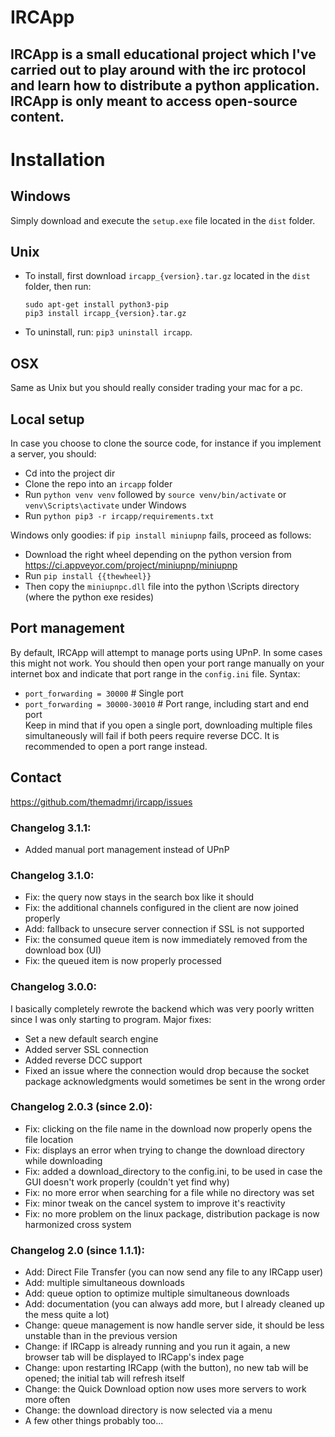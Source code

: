 # IRCApp

## IRCApp is a small educational project which I've carried out to play around with the irc protocol and learn how to distribute a python application. IRCApp is only meant to access open-source content.

# Installation

## Windows

Simply download and execute the `setup.exe` file located in the `dist` folder.

## Unix

* To install, first download `ircapp_{version}.tar.gz` located in the `dist` folder, then run:

      sudo apt-get install python3-pip
      pip3 install ircapp_{version}.tar.gz
* To uninstall, run: `pip3 uninstall ircapp`.

## OSX

Same as Unix but you should really consider trading your mac for a pc.

## Local setup
In case you choose to clone the source code, for instance if you implement a server, you should:
* Cd into the project dir
* Clone the repo into an `ircapp` folder
* Run `python venv venv` followed by `source venv/bin/activate` or `venv\Scripts\activate` under Windows
* Run `python pip3 -r ircapp/requirements.txt`

Windows only goodies: if `pip install miniupnp` fails, proceed as follows:
* Download the right wheel depending on the python version from https://ci.appveyor.com/project/miniupnp/miniupnp
* Run `pip install {{thewheel}}`
* Then copy the `miniupnpc.dll` file into the python \Scripts directory (where the python exe resides)

## Port management

By default, IRCApp will attempt to manage ports using UPnP. In some cases this might not work. You should then open your port range manually on your internet box and indicate that port range in the `config.ini` file. Syntax:
* `port_forwarding = 30000` # Single port
* `port_forwarding = 30000-30010` # Port range, including start and end port  
Keep in mind that if you open a single port, downloading multiple files simultaneously will fail if both peers require reverse DCC. It is recommended to open a port range instead.

## Contact

https://github.com/themadmrj/ircapp/issues

### Changelog 3.1.1:

* Added manual port management instead of UPnP

### Changelog 3.1.0:

* Fix: the query now stays in the search box like it should
* Fix: the additional channels configured in the client are now joined properly
* Add: fallback to unsecure server connection if SSL is not supported
* Fix: the consumed queue item is now immediately removed from the download box (UI)
* Fix: the queued item is now properly processed

### Changelog 3.0.0:

I basically completely rewrote the backend which was very poorly written since I was only starting to program.
Major fixes:
* Set a new default search engine
* Added server SSL connection
* Added reverse DCC support
* Fixed an issue where the connection would drop because the socket package acknowledgments would sometimes be sent in the wrong order

### Changelog 2.0.3 (since 2.0):

* Fix: clicking on the file name in the download now properly opens the file location
* Fix: displays an error when trying to change the download directory while downloading
* Fix: added a download_directory to the config.ini, to be used in case the GUI doesn't work properly (couldn't yet find
  why)
* Fix: no more error when searching for a file while no directory was set
* Fix: minor tweak on the cancel system to improve it's reactivity
* Fix: no more problem on the linux package, distribution package is now harmonized cross system

### Changelog 2.0 (since 1.1.1):

* Add: Direct File Transfer (you can now send any file to any IRCapp user)
* Add: multiple simultaneous downloads
* Add: queue option to optimize multiple simultaneous downloads
* Add: documentation (you can always add more, but I already cleaned up the mess quite a lot)
* Change: queue management is now handle server side, it should be less unstable than in the previous version
* Change: if IRCapp is already running and you run it again, a new browser tab will be displayed to IRCapp's index page
* Change: upon restarting IRCapp (with the button), no new tab will be opened; the initial tab will refresh itself
* Change: the Quick Download option now uses more servers to work more often
* Change: the download directory is now selected via a menu
* A few other things probably too...
